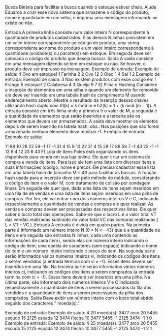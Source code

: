 Busca Binária para facilitar a busca quando o estoque estiver cheio. Ajude Eduardo a criar esse novo
sistema que armazene o código do produto, nome e quantidade em um vetor, e imprima uma mensagem
informando se existe ou não.

Entrada
A primeira linha consiste num valor inteiro N correspondente à quantidade de produtos cadastrados. E as
demais N linhas consistem em um valor inteiro correspondente ao código do produto, uma string
correspondente ao nome do produto e um valor inteiro correspondente à quantidade (unidade(s) ou
pacote(s)) em estoque. Em seguida deve ser colocado o código do produto que deseja buscar.
Saída
A saída consiste em uma mensagem dizendo se tem em estoque ou não. Se houver, o produto deve ser
impresso na mensagem.
Exemplo de entrada: Exemplo de saída:
4 Ovo em estoque!
1 Farinha 2
2 Ovo 12
3 Oleo 1
4 Sal 1
2
Exemplo de entrada: Exemplo de saída:
3 Nao existem produtos com esse codigo em
1 Frango 5 estoque!
2 Calabresa 4
3 Queijo 9
7
E) Pilha e Hashing
Considere a inserção de elementos em uma pilha e quando um elemento for removido ele deve ser
inserido em uma tabela hash de comprimento M usando endereçamento aberto. Mostre o resultado da
inserção dessas chaves utilizando hash duplo com h1(k) = k mod m e h2(k) = 1 + (k mod (m − 1)).
A entrada consiste em três linha onde a primeira é o valor de M, a segunda é a quantidade de elementos
que serão inseridos e a terceira são os elementos que devem ser armazenados.
A saída deve mostrar os elemetos depois de serem inserido na tabela hash.
obs.: Nas posições que não forem armazenado nenhum elemento deve mostrar -1.
Exemplo de entrada Exemplo de saída:

11 88 10 28 22 59 -1 17 -1 31 4 15
9
10 22 31 4 15 28 17 88 59
7 -1 43 23 -1 -1 12 6
4
12 23 6 43
F) Loja de Itens
Poles está organizando os itens disponíveis para venda em sua loja online. Ele quer criar um
sistema de compra e venda de itens.
Para isso ele tem uma lista com diversos itens e suas informações (código, nome e preço). Ele
precisa cadastrar essa lista em uma tabela hash de tamanho M = 43 para facilitar as buscas. A
função hash usada para a inserção deve ser pelo método do módulo, considerando o código do
item e o valor M, com tratamento de colisão por sondagem linear.
Em seguida ele quer que, dada uma lista de itens sejam inseridos em uma fila de de vendas e uma
lista de itens sejam inseridos em uma pilha de compras.
Por fim, ele vai entrar com dois números inteiros V e C, indicando respectivamente a quantidade
de vendas e compras ele quer realizar. As vendas e compras devem ser processadas das
respectivas listas. Ele quer saber o lucro total das operações. Sabe-se que o lucro L é o valor total
VT das vendas realizadas subtraído do valor total VC das compras realizadas ( L = VT - VC ).
Entrada
A entrada é divida em quatro partes. Na primeira parte é informado um número inteiro N (0 < N
<= 43) que é a quantidade de itens e em seguida são entradas N linhas, cada uma contendo as
informações de cada item i, sendo elas um número inteiro indicando o código do item, uma cadeia
de caracteres (sem espaço) indicando o nome do item e um número inteiro indicando o preço do
item. Na segunda parte serão informados vários números inteiros vi, indicando os códigos dos
itens a serem vendidos (a entrada termina com vi = -1). Esses itens devem ser inseridos em uma
fila. Na terceira parte serão informados vários números inteiros ci, indicando os códigos dos itens
a serem comprados (a entrada termina com ci = -1). Esses itens devem ser inseridos em uma pilha.
Na última parte, são informado dois números inteiros V e C indicando respectivamente a
quantidade de itens a serem processados da fila dos vendidos e a quantidade de itens a serem
processados da pilha dos comprados.
Saída
Deve exibir um número inteiro com o lucro total obtido seguido dos caracteres " moeda(s).".

Exemplo de entrada: Exemplo de saída:
4 20 moeda(s).
3477 arco 20
5455 escudo 15
2125 espada 12
3474 flecha 10
3477 5455 -1
2125 3474 -1
1 0
Exemplo de entrada: Exemplo de saída:
4 25 moeda(s).
3477 arco 20
5455 escudo 15
2125 espada 12
3474 flecha 10
3477 5455 -1
2125 3474 -1
2 1

